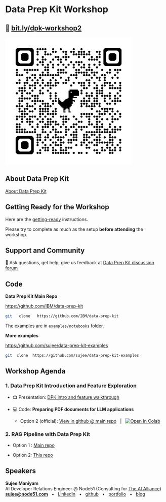 # Data Prep Kit Workshop

## 🔗  [bit.ly/dpk-workshop2](https://bit.ly/dpk-workshop2)

<img src="qrcode-data-prep-kit-workshop.png" width="400px">

## About Data Prep Kit

[About Data Prep Kit](../README.md#introducing-data-prep-kit-dpk)


## Getting Ready for the Workshop

Here are the [getting-ready](../getting-ready.md) instructions.

Please try to complete as much as the setup **before attending** the workshop.

## Support and Community

🙋 Ask questions, get help, give us feedback at [Data Prep Kit discussion forum](https://github.com/IBM/data-prep-kit/discussions)

<!-- For Data Prep Kit support,  discussions and feedback use [#data-prep-kit](https://discord.com/channels/1276554812359442504/1303454647427661866) channel on **Granite Community** server.  &nbsp;  |  &nbsp;  [invite](https://discord.gg/SzdUvJbtav)  -->


## Code

**Data Prep Kit Main Repo**

https://github.com/IBM/data-prep-kit

```bash
git   clone   https://github.com/IBM/data-prep-kit
```

The examples are in `examples/notebooks` folder.

**More examples**

https://github.com/sujee/data-prep-kit-examples


```bash
git  clone  https://github.com/sujee/data-prep-kit-examples
```


## Workshop Agenda


### 1. Data Prep Kit Introduction and Feature Exploration

- 📺 Presentation: [DPK intro and feature walkthrough](https://docs.google.com/presentation/d/1u90TTW3GnvPnYX0BFrbdK_SG91jGaaDhCki3S6cLL94/edit?usp=sharing)


- 💻 Code: **Preparing PDF documents for LLM applications**

    <!-- - Option 1 (latest / my-fork): [view in github](https://github.com/sujee/data-prep-kit/blob/process-pdf-1/examples/notebooks/pdf-processing-1/pdf_processing_1_python.ipynb)  &nbsp; | &nbsp; [![Open In Colab](https://colab.research.google.com/assets/colab-badge.svg)](https://colab.research.google.com/github/sujee/data-prep-kit/blob/process-pdf-1/examples/notebooks/pdf-processing-1/pdf_processing_1_python.ipynb) -->

    - Option 2 (official): [View in github @ main repo](https://github.com/IBM/data-prep-kit/blob/dev/examples/notebooks/intro/process_pdfs_1_python.ipynb) &nbsp; | &nbsp;  [![Open In Colab](https://colab.research.google.com/assets/colab-badge.svg)](https://colab.research.google.com/github/IBM/data-prep-kit/blob/dev/examples/notebooks/intro/process_pdfs_1_python.ipynb)


### 2. RAG Pipeline with Data Prep Kit

- Option 1 : [Main repo ](https://github.com/IBM/data-prep-kit/tree/dev/examples/notebooks/rag)

- Option 2: [This repo](../rag/README.md)

## Speakers

**Sujee Maniyam**  
AI Developer Relations Engineer @ Node51 (Consulting for [The AI Alliance](https://thealliance.ai/))  
**sujee@node51.com** &nbsp; • &nbsp; [Linkedin](https://www.linkedin.com/in/sujeemaniyam/) &nbsp;  • &nbsp;  [github](https://github.com/sujee/) &nbsp;  •  &nbsp; [portfolio](https://sujee.dev/portfolio?utm_medium=speaker_bio&utm_source=github__data_prep_kit_examples&utm_campaign=speaking_general)  &nbsp;  •  &nbsp; [blog](https://sujee.dev/)

